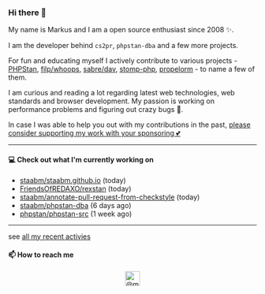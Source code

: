 ### Hi there 👋



My name is Markus and I am a open source enthusiast since 2008 ✨.

I am the developer behind `cs2pr`, `phpstan-dba` and a few more projects.

For fun and educating myself I actively contribute to various projects - [PHPStan](https://github.com/phpstan/phpstan-src), [filp/whoops](https://github.com/filp/whoops), [sabre/dav](https://github.com/sabre-io/dav), [stomp-php](https://github.com/stomp-php/stomp-php), [propelorm](https://github.com/propelorm) - to name a few of them.

I am curious and reading a lot regarding latest web technologies, web standards and browser development. My passion is working on performance problems and figuring out crazy bugs 🐜.

In case I was able to help you out with my contributions in the past, [please consider supporting my work with your sponsoring 💕](https://github.com/sponsors/staabm)


---

#### 💻 Check out what I'm currently working on

- [staabm/staabm.github.io](https://github.com/staabm/staabm.github.io) (today)
- [FriendsOfREDAXO/rexstan](https://github.com/FriendsOfREDAXO/rexstan) (today)
- [staabm/annotate-pull-request-from-checkstyle](https://github.com/staabm/annotate-pull-request-from-checkstyle) (today)
- [staabm/phpstan-dba](https://github.com/staabm/phpstan-dba) (6 days ago)
- [phpstan/phpstan-src](https://github.com/phpstan/phpstan-src) (1 week ago)

---


see [all my recent activies](https://staabm.github.io/recent-work.html)


#### 📫 How to reach me

<p align="center">
<a href="https://twitter.com/@markusstaab" target="blank"><img align="center" src="https://cdn.jsdelivr.net/npm/simple-icons@3.0.1/icons/twitter.svg" alt="@markusstaab" height="30" width="30" /></a>
</p>
